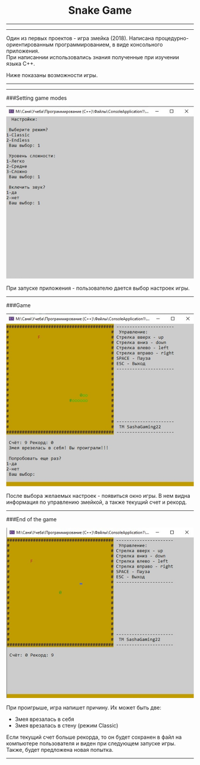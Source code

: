 <center><h1>
Snake Game
</h1></center>

---
---

Один из первых проектов - игра змейка (2018).
Написана процедурно-ориентированным программированием, в виде консольного приложения.
<br>При написаннии использовались знания полученные при изучении языка С++.


Ниже показаны возможности игры.

---
---
###Setting game modes

![alt text](
https://github.com/sashaRSD/Game-snake/blob/main/Screenshot/1.jpg?raw=true
"Setup")


При запуске приложения - пользователю дается выбор настроек игры.


---

###Game

![alt text](
https://github.com/sashaRSD/Game-snake/blob/main/Screenshot/2.jpg?raw=true
"Game")


После выбора желаемых настроек - появиться окно игры.
В нем видна информация по управлению змейкой, а также текущий счет и рекорд.

---
###End of the game

![alt text](
https://github.com/sashaRSD/Game-snake/blob/main/Screenshot/3.jpg?raw=true
"Game")


При проигрыше, игра напишет причину.
Их может быть две:

+ Змея врезалась в себя
+ Змея врезалась в стену (режим Classic)

Если текущий счет больше рекорда, то он будет сохранен в файл на компьютере пользователя и виден при следующем запуске игры.<br>
Также, будет предложена новая попытка.

---
